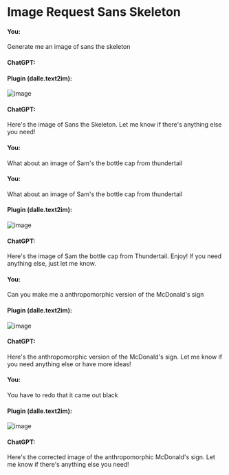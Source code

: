 # Image Request Sans Skeleton

#### You:
Generate me an image of sans the skeleton

#### ChatGPT:


#### Plugin (dalle.text2im):
![image](file-service://file-SZDRuDGmtLOaMzrug99BThP0)

#### ChatGPT:
Here's the image of Sans the Skeleton. Let me know if there's anything else you need!


#### You:
What about an image of Sam's the bottle cap from thundertail

#### You:
What about an image of Sam's the bottle cap from thundertail

#### Plugin (dalle.text2im):
![image](file-service://file-rNTw899pzvq8PoUFDY98KsZD)

#### ChatGPT:
Here's the image of Sam the bottle cap from Thundertail. Enjoy! If you need anything else, just let me know.


#### You:
Can you make me a anthropomorphic version of the McDonald's sign

#### Plugin (dalle.text2im):
![image](file-service://file-a8dCAK3Outh4NfFopu01OfNk)

#### ChatGPT:
Here's the anthropomorphic version of the McDonald's sign. Let me know if you need anything else or have more ideas!


#### You:
You have to redo that it came out black

#### Plugin (dalle.text2im):
![image](file-service://file-N1k0hml9C2iUZyfryLV1WrYz)

#### ChatGPT:
Here's the corrected image of the anthropomorphic McDonald's sign. Let me know if there's anything else you need!

